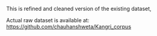 This is refined and cleaned version of the existing dataset, 

Actual raw dataset is available at:
https://github.com/chauhanshweta/Kangri_corpus
